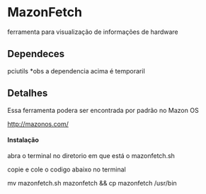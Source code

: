 # MazonFetch
ferramenta para visualização de informações de hardware 

<h2>Dependeces</h2>
pciutils
*obs a dependencia acima é temporaril 
<h2>Detalhes</h2>
Essa ferramenta podera ser encontrada por padrão no Mazon OS

http://mazonos.com/

<h4>Instalação</h4>
abra o terminal no diretorio em que está o 
mazonfetch.sh 

copie e cole o codigo abaixo no terminal

mv mazonfetch.sh mazonfetch && cp mazonfetch /usr/bin


